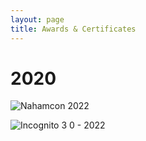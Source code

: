 ```yaml
---
layout: page
title: Awards & Certificates
---
```


# 2020

![Nahamcon 2022](https://user-images.githubusercontent.com/104336820/167515683-ab7cf630-9d63-4195-8c2e-5a6190e2f99a.png)


![Incognito 3 0 - 2022](https://user-images.githubusercontent.com/104336820/167515652-5e45b0a0-d71d-43ab-a6a7-ee12f9b02203.png)
